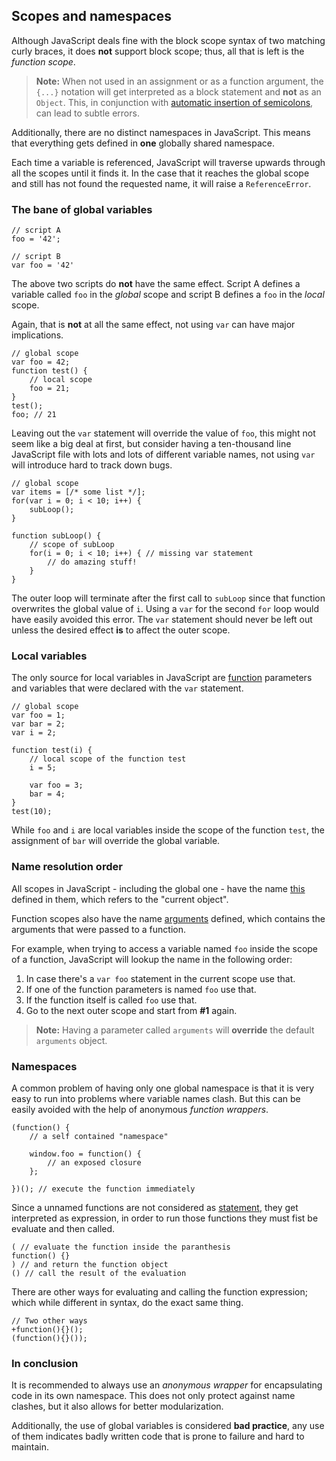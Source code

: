 ## Scopes and namespaces

Although JavaScript deals fine with the block scope syntax of two matching curly
braces, it does **not** support block scope; thus, all that is left is the 
*function scope*.

> **Note:** When not used in an assignment or as a function argument, the `{...}`
> notation will get interpreted as a block statement and **not** as an `Object`. 
> This, in conjunction with [automatic insertion of semicolons](#semicolon), 
> can lead to subtle errors.

Additionally, there are no distinct namespaces in JavaScript. This means that 
everything gets defined in **one** globally shared namespace.

Each time a variable is referenced, JavaScript will traverse upwards through all 
the scopes until it finds it. In the case that it reaches the global scope and 
still has not found the requested name, it will raise a `ReferenceError`.

### The bane of global variables

    // script A
    foo = '42';

    // script B
    var foo = '42'

The above two scripts do **not** have the same effect. Script A defines a 
variable called `foo` in the *global* scope and script B defines a `foo` in the
*local* scope.

Again, that is **not** at all the same effect, not using `var` can have major 
implications.

    // global scope
    var foo = 42;
    function test() {
        // local scope
        foo = 21;
    }
    test();
    foo; // 21

Leaving out the `var` statement will override the value of `foo`, this might not
seem like a big deal at first, but consider having a ten-thousand line
JavaScript file with lots and lots of different variable names, not using `var`
will introduce hard to track down bugs.
    
    // global scope
    var items = [/* some list */];
    for(var i = 0; i < 10; i++) {
        subLoop();
    }

    function subLoop() {
        // scope of subLoop
        for(i = 0; i < 10; i++) { // missing var statement
            // do amazing stuff!
        }
    }
    
The outer loop will terminate after the first call to `subLoop` since that
function overwrites the global value of `i`. Using a `var` for the second
`for` loop would have easily avoided this error. The `var` statement should never
be left out unless the desired effect **is** to affect the outer scope.

### Local variables

The only source for local variables in JavaScript are [function](#functions)
parameters and variables that were declared with the `var` statement.

    // global scope
    var foo = 1;
    var bar = 2;
    var i = 2;

    function test(i) {
        // local scope of the function test
        i = 5;

        var foo = 3;
        bar = 4;
    }
    test(10);

While `foo` and `i` are local variables inside the scope of the function `test`,
the assignment of `bar` will override the global variable.

### Name resolution order

All scopes in JavaScript - including the global one - have the name 
[this](#this) defined in them, which refers to the  "current object". 

Function scopes also have the name [arguments](#arguments) defined, which 
contains the arguments that were passed to a function.

For example, when trying to access a variable named `foo` inside the scope of a 
function, JavaScript will lookup the name in the following order:

 1. In case there's a `var foo` statement in the current scope use that.
 2. If one of the function parameters is named `foo` use that.
 3. If the function itself is called `foo` use that.
 4. Go to the next outer scope and start from **#1** again.

> **Note:** Having a parameter called `arguments` will **override** the default
> `arguments` object.

### Namespaces

A common problem of having only one global namespace is that it is very easy to 
run into problems where variable names clash. But this can be easily avoided 
with the help of anonymous *function wrappers*.

    (function() {
        // a self contained "namespace"
        
        window.foo = function() {
            // an exposed closure
        };

    })(); // execute the function immediately


Since a unnamed functions are not considered as [statement](#functions), they
get interpreted as expression, in order to run those functions they must fist be
evaluate and then called.

    ( // evaluate the function inside the paranthesis
    function() {}
    ) // and return the function object
    () // call the result of the evaluation

There are other ways for evaluating and calling the function expression; which 
while different in syntax, do the exact same thing.

    // Two other ways
    +function(){}();
    (function(){}());

### In conclusion

It is recommended to always use an *anonymous wrapper* for encapsulating code in 
its own namespace. This does not only protect against name clashes, but it also
allows for better modularization.

Additionally, the use of global variables is considered **bad practice**, any use
of them indicates badly written code that is prone to failure and hard to 
maintain.

